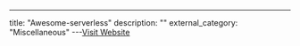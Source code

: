 ---
title: "Awesome-serverless"
description: ""
external_category: "Miscellaneous"
---[Visit Website](https://github.com/puresec/awesome-serverless-security/)

